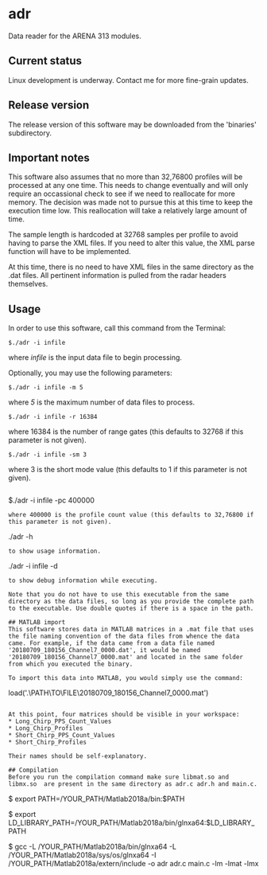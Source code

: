 # adr
Data reader for the ARENA 313 modules.

## Current status
Linux development is underway. Contact me for more fine-grain updates.

## Release version
The release version of this software may be downloaded from the 'binaries' subdirectory.

## Important notes

This software also assumes that no more than 32,76800 profiles will be processed at any one time. This needs to change eventually and will only require an occassional check to see if we need to reallocate for more memory. The decision was made not to pursue this at this time to keep the execution time low. This reallocation will take a relatively large amount of time.

The sample length is hardcoded at 32768 samples per profile to avoid having to parse the XML files. If you need to alter this value, the XML parse function will have to be implemented.

At this time, there is no need to have XML files in the same directory as the .dat files. All pertinent information is pulled from the radar headers themselves.


## Usage
In order to use this software, call this command from the Terminal:

```
$./adr -i infile
```
where *infile* is the input data file to begin processing.

Optionally, you may use the following parameters:
```
$./adr -i infile -m 5
```
where *5* is the maximum number of data files to process.
```
$./adr -i infile -r 16384
```
where 16384 is the number of range gates (this defaults to 32768 if this parameter is not given).
```
$./adr -i infile -sm 3
```
where 3 is the short mode value (this defaults to 1 if this parameter is not given).
```
```
$./adr -i infile -pc 400000
```
where 400000 is the profile count value (this defaults to 32,76800 if this parameter is not given).
```

./adr -h
```
to show usage information.
```
./adr -i infile -d
```
to show debug information while executing.

Note that you do not have to use this executable from the same directory as the data files, so long as you provide the complete path to the executable. Use double quotes if there is a space in the path.

## MATLAB import
This software stores data in MATLAB matrices in a .mat file that uses the file naming convention of the data files from whence the data came. For example, if the data came from a data file named '20180709_180156_Channel7_0000.dat', it would be named '20180709_180156_Channel7_0000.mat' and located in the same folder from which you executed the binary.

To import this data into MATLAB, you would simply use the command:
```
load('.\PATH\TO\FILE\20180709_180156_Channel7_0000.mat')
```

At this point, four matrices should be visible in your workspace:
* Long_Chirp_PPS_Count_Values
* Long_Chirp_Profiles
* Short_Chirp_PPS_Count_Values
* Short_Chirp_Profiles

Their names should be self-explanatory.

## Compilation 
Before you run the compilation command make sure libmat.so and libmx.so  are present in the same directory as adr.c adr.h and main.c. 
```
$ export PATH=/YOUR_PATH/Matlab2018a/bin:$PATH

$ export LD_LIBRARY_PATH=/YOUR_PATH/Matlab2018a/bin/glnxa64:$LD_LIBRARY_PATH

$ gcc -L /YOUR_PATH/Matlab2018a/bin/glnxa64 -L /YOUR_PATH/Matlab2018a/sys/os/glnxa64 -I /YOUR_PATH/Matlab2018a/extern/include -o adr adr.c main.c -lm -lmat -lmx
```

